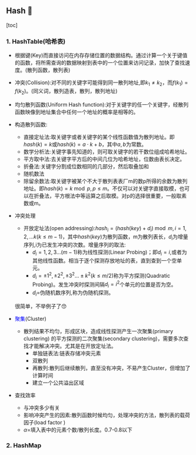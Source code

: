 ## Hash :smoking:
[toc]

###  1. HashTable(哈希表)

* 根据键(Key)而直接访问在内存存储位置的数据结构。通过计算一个关于键值的函数，将所需查询的数据映射到表中的一个位置来访问记录，加快了查找速度。(散列函数，散列表)
* 冲突(Collision):对不同的关键字可能得到同一散列地址,即$k_1\not=k_2$，而$f(k_1)=f(k_2)$。(同义词，散列造表，散列，散列地址)
* 均匀散列函数(Uniform Hash function):对于关键字的任一个关键字，经散列函数映像到地址集合中任何一个地址的概率是相等的。
* 构造散列函数:
	* 直接定址法:取关键字或者关键字的某个线性函数值为散列地址。即$hash(k)=k$或$hash(k)=a\cdot k+b$，其中$a,b$为常数。
	* 数学分析法:关键字事先知道的，则可取关键字的若干数位组成哈希地址。
	* 平方取中法:去关键字平方后的中间几位为哈希地址，位数由表长决定。
	* 折叠法:关键字分割成位数相同的几部分，然后取叠加和
	* 随机数法
	* 除留余数法:取关键字被某个不大于散列表表厂m的数p所得的余数为散列地址。即$hash(k)=k\bmod p,p\leq m$。不仅可以对关键字直接取模，也可以在折叠法，平方根法中等运算之后取模。对p的选择很重要，一般取素数或m。
* 冲突处理
	* 开放定址法(open addressing):$hash_i=(hash(key)+d_i)\bmod m,i=1,2,...k(k\leq m-1)$，其中$hash(key)$为散列函数，m为散列表长，$d_i$为增量序列,i为已发生冲突的次数。增量序列的取法:
		* $d_i=1,2,3...(m-1)$称为线性探测(Linear Probing)；即$d_i=i$,或者为其他线性函数。相当于逐个探测存放地址的表，直到查到一个空单元。
		* $d_i=\pm1^2,\pm2^2,\pm3^2...\pm k^2(k\leq m/2)$称为平方探测(Quadratic Probing)。发生冲突时探测间隔$d_i=i^2$个单元的位置是否为空。
		* $d_i=$伪随机数序列,称为伪随机探测。  

	很简单，不举例子了:kissing_smiling_eyes:
	
* <font color='blue'>聚集</font>(Cluster)
	
	* 散列结果不均匀，形成区块，造成线性探测产生一次聚集(primary clustering) 的平方探测的二次聚集(secondary clustering)，需要多次查找才能解决冲突。尤其是在开放定址法。
		* 单独链表法:链表存储冲突元素
		* 双散列
		* 再散列:散列后继续散列，直至没有冲突，不易产生Cluster，但增加了计算时间
		* 建立一个公共溢出区域
* 查找效率 
	* 与冲突多少有关
	* 影响冲突产生的因素:散列函数时候均匀，处理冲突的方法，散列表的载荷因子(load factor )
	* $\alpha=$填入表中的元素个数/散列长度。0.7-0.8以下
### 2. HashMap





